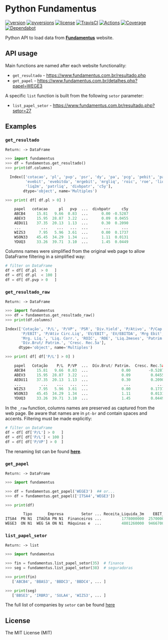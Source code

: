 # Python Fundamentus

[![version   ](https://img.shields.io/pypi/v/fundamentus.svg?color=blue)](https://pypi.org/project/fundamentus/)
[![pyversions](https://img.shields.io/pypi/pyversions/fundamentus.svg)](https://pypi.org/project/fundamentus/)
[![license   ](https://img.shields.io/github/license/mv/fundamentus-api.svg?color=blue)](https://pypi.org/project/fundamentus/)
[![TravisCI  ](https://img.shields.io/travis/mv/fundamentus-api/main?label=TravisCI&logo=travis)](https://travis-ci.org/github/mv/fundamentus-api)
[![Actions   ](https://img.shields.io/github/workflow/status/mv/fundamentus-api/python-testing?label=actions&logo=github)](https://github.com/mv/fundamentus-api/actions?query=workflow%3Apython-testing)
[![Coverage  ](https://img.shields.io/coveralls/github/mv/fundamentus-api)](https://coveralls.io/github/mv/fundamentus-api?branch=main)
[![Dependabot](https://badgen.net/github/dependabot/mv/fundamentus-api?icon=dependabot&label)](https://github.com/mv/fundamentus-api/network/updates)

Python API to load data from **[Fundamentus](ww.fundamentus.com.br)** website.


## API usage

Main functions are named after each website functionality:
* `get_resultado` - https://www.fundamentus.com.br/resultado.php
* `get_papel`     - https://www.fundamentus.com.br/detalhes.php?papel=WEGE3

A specific `list` function is built from the following `setor` parameter:
* `list_papel_setor` - https://www.fundamentus.com.br/resultado.php?setor=27


## Examples

### `get_resultado`

`Return: -> DataFrame`

```python
>>> import fundamentus
>>> df = fundamentus.get_resultado()
>>> print(df.columns)

  Index(['cotacao', 'pl', 'pvp', 'psr', 'dy', 'pa', 'pcg', 'pebit', 'pacl',
         'evebit', 'evebitda', 'mrgebit', 'mrgliq', 'roic', 'roe', 'liqc',
         'liq2m', 'patrliq', 'divbpatr', 'c5y'],
        dtype='object', name='Multiples')

>>> print( df[ df.pl > 0] )

    papel   cotacao     pl   pvp  ...  divbpatr     c5y
    ABCB4     15.81   9.66  0.83  ...      0.00 -0.5287
    ABEV3     15.95  28.87  3.22  ...      0.09  0.0455
    AEDU11    37.35  20.13  1.13  ...      0.30  0.2090
    ...         ...    ...   ...  ...       ...     ...
    WIZS3      7.95   5.96  3.61  ...      0.00  0.1737
    WSON33    45.45  34.29  1.34  ...      1.11  0.0131
    YDUQ3     33.26  39.71  3.10  ...      1.45  0.0449
```

Columns names were simplified from the original web page to allow DataFrame filtering in a simplified way:

```python
# filter on DataFrame
df = df[ df.pl  > 0   ]
df = df[ df.pl  < 100 ]
df = df[ df.pvp > 0   ]
```

### `get_resultado_raw`

`Return: -> DataFrame`

```python
>>> import fundamentus
>>> df = fundamentus.get_resultado_raw()
>>> print(df.columns)

Index(['Cotação', 'P/L', 'P/VP', 'PSR', 'Div.Yield', 'P/Ativo', 'P/Cap.Giro',
       'P/EBIT', 'P/Ativ Circ.Liq', 'EV/EBIT', 'EV/EBITDA', 'Mrg Ebit',
       'Mrg. Líq.', 'Liq. Corr.', 'ROIC', 'ROE', 'Liq.2meses', 'Patrim. Líq',
       'Dív.Brut/ Patrim.', 'Cresc. Rec.5a'],
      dtype='object', name='Multiples')

>>> print( df[ df['P/L'] > 0] )

    papel   Cotação    P/L  P/VP  ...  Dív.Brut/ Patrim.  Cresc. Rec.5a
    ABCB4     15.81   9.66  0.83  ...               0.00        -0.5287
    ABEV3     15.95  28.87  3.22  ...               0.09         0.0455
    AEDU11    37.35  20.13  1.13  ...               0.30         0.2090
    ...         ...    ...   ...  ...                ...            ...
    WIZS3      7.95   5.96  3.61  ...               0.00         0.1737
    WSON33    45.45  34.29  1.34  ...               1.11         0.0131
    YDUQ3     33.26  39.71  3.10  ...               1.45         0.0449
```

In the `_raw` function, columns names are preserved as captured from the web page. Be aware that names are in `pt-br` and contain spaces and accents. Filtering must be made explicitly:

```python
# filter on DataFrame
df = df[ df['P/L'] > 0   ]
df = df[ df['P/L'] < 100 ]
df = df[ df['P/VP'] > 0  ]
```

The renaming list can be found [**here**](https://github.com/mv/fundamentus/blob/8075a6f7efc2aa29578624518ea79fa385444a35/src/fundamentus/resultado.py#L114).

### `get_papel`

`Return: -> DataFrame`

```python
>>> import fundamentus

>>> df = fundamentus.get_papel('WEGE3')  ## or...
>>> df = fundamentus.get_papel(['ITSA4','WEGE3'])

>>> print(df)

        Tipo       Empresa        Setor ... Receita_Liquida_3m    EBIT_3m Lucro_Liquido_3m
ITSA4  PN N1  ITAÚSA PN N1  Financeiros ...         1778000000  257000000       1784000000
WEGE3  ON N1  WEG SA ON N1  Máquinas e  ...         4801260000  946670000        644246000

```

### `list_papel_setor`

`Return: -> list`

```python
>>> import fundamentus

>>> fin = fundamentus.list_papel_setor(35)  # finance
>>> seg = fundamentus.list_papel_setor(38)  # seguradoras

>>> print(fin)
   ['ABCB4', 'BBAS3', 'BBDC3', 'BBDC4', ... ]

>>> print(seg)
   ['BBSE3', 'IRBR3', 'SULA4', 'WIZS3', ... ]
```

The full list of companies by `setor` can be found [here](https://github.com/mv/fundamentus/blob/1cab1cf965d99c02d05faa90807ebe7381cbc784/src/fundamentus/setor.py#L56)


## License

The MIT License (MIT)
